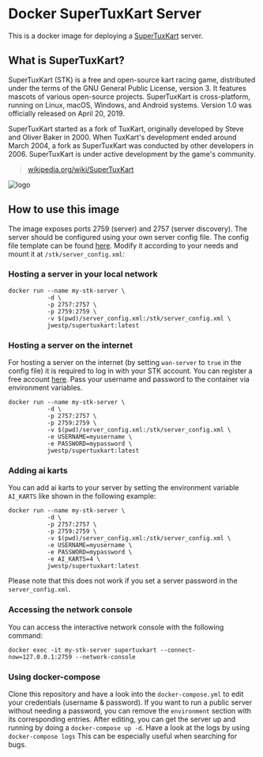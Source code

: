 # Docker SuperTuxKart Server

This is a docker image for deploying a [SuperTuxKart](https://supertuxkart.net) server.

## What is SuperTuxKart?

SuperTuxKart (STK) is a free and open-source kart racing game, distributed under the terms of the GNU General Public License, version 3. It features mascots of various open-source projects. SuperTuxKart is cross-platform, running on Linux, macOS, Windows, and Android systems. Version 1.0 was officially released on April 20, 2019.

SuperTuxKart started as a fork of TuxKart, originally developed by Steve and Oliver Baker in 2000. When TuxKart's development ended around March 2004, a fork as SuperTuxKart was conducted by other developers in 2006. SuperTuxKart is under active development by the game's community.

> [wikipedia.org/wiki/SuperTuxKart](https://en.wikipedia.org/wiki/SuperTuxKart)

![logo](https://raw.githubusercontent.com/jwestp/docker-supertuxkart/master/supertuxkart-logo.png)

## How to use this image

The image exposes ports 2759 (server) and 2757 (server discovery). The server should be configured using your own server config file. The config file template can be found [here](https://github.com/jwestp/docker-supertuxkart/blob/master/server_config.xml). Modify it according to your needs and mount it at `/stk/server_config.xml`:

### Hosting a server in your local network

```
docker run --name my-stk-server \
           -d \
           -p 2757:2757 \
           -p 2759:2759 \
           -v $(pwd)/server_config.xml:/stk/server_config.xml \
           jwestp/supertuxkart:latest
```

### Hosting a server on the internet

For hosting a server on the internet (by setting `wan-server` to `true` in the config file) it is required to log in with your STK account. You can register a free account [here](https://online.supertuxkart.net/register.php). Pass your username and password to the container via environment variables.

```
docker run --name my-stk-server \
           -d \
           -p 2757:2757 \
           -p 2759:2759 \
           -v $(pwd)/server_config.xml:/stk/server_config.xml \
           -e USERNAME=myusername \
           -e PASSWORD=mypassword \
           jwestp/supertuxkart:latest
```

### Adding ai karts

You can add ai karts to your server by setting the environment variable `AI_KARTS` like shown in the following example:

```
docker run --name my-stk-server \
           -d \
           -p 2757:2757 \
           -p 2759:2759 \
           -v $(pwd)/server_config.xml:/stk/server_config.xml \
           -e USERNAME=myusername \
           -e PASSWORD=mypassword \
           -e AI_KARTS=4 \
           jwestp/supertuxkart:latest
```

Please note that this does not work if you set a server password in the `server_config.xml`.

### Accessing the network console

You can access the interactive network console with the following command:

```
docker exec -it my-stk-server supertuxkart --connect-now=127.0.0.1:2759 --network-console
```

### Using docker-compose

Clone this repository and have a look into the `docker-compose.yml` to edit your credentials (username & password). If you want to run a public server without needing a password, you can remove the `environment` section with its corresponding entries.
After editing, you can get the server up and running by doing a `docker-compose up -d`. Have a look at the logs by using `docker-compose logs` This can be especially useful when searching for bugs.
